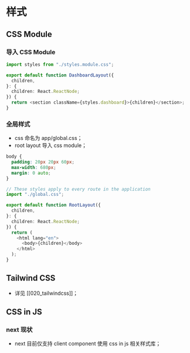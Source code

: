 # 样式

## CSS Module

### 导入 CSS Module

```typescript
import styles from "./styles.module.css";

export default function DashboardLayout({
  children,
}: {
  children: React.ReactNode;
}) {
  return <section className={styles.dashboard}>{children}</section>;
}
```

### 全局样式

- css 命名为 app/global.css；
- root layout 导入 css module；

```css
body {
  padding: 20px 20px 60px;
  max-width: 680px;
  margin: 0 auto;
}
```

```typescript
// These styles apply to every route in the application
import "./global.css";

export default function RootLayout({
  children,
}: {
  children: React.ReactNode;
}) {
  return (
    <html lang="en">
      <body>{children}</body>
    </html>
  );
}
```

## Tailwind CSS

- 详见 [[020_tailwindcss]]；

## CSS in JS

### next 现状

- next 目前仅支持 client component 使用 css in js 相关样式库；
